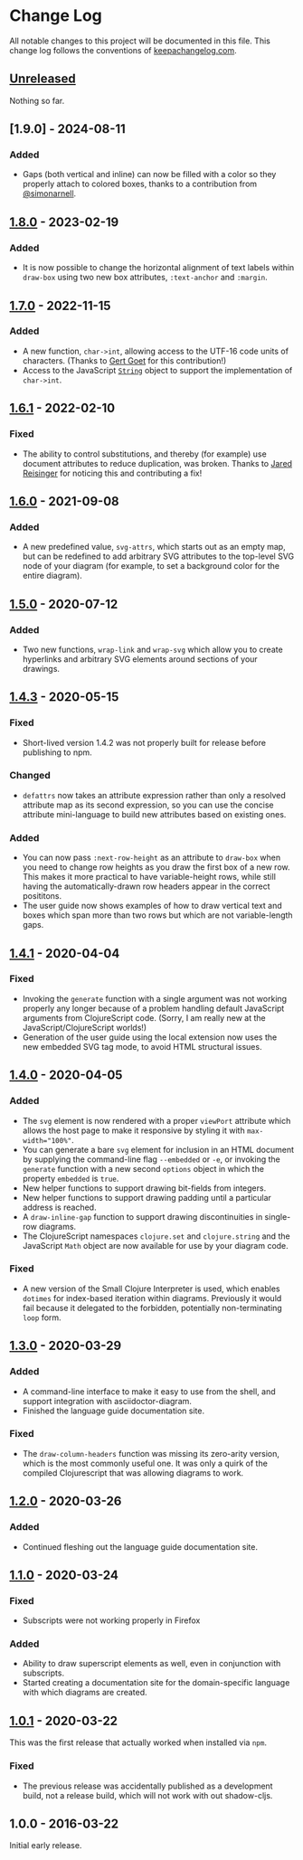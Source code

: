 # Change Log

All notable changes to this project will be documented in this file.
This change log follows the conventions of
[keepachangelog.com](https://keepachangelog.com/).

## [Unreleased][unreleased]

Nothing so far.

## [1.9.0] - 2024-08-11

### Added

- Gaps (both vertical and inline) can now be filled with a color so
  they properly attach to colored boxes, thanks to a contribution from
  [@simonarnell](https://github.com/simonarnell).

## [1.8.0] - 2023-02-19

### Added

- It is now possible to change the horizontal alignment of text labels
  within `draw-box` using two new box attributes, `:text-anchor` and
  `:margin`.

## [1.7.0] - 2022-11-15

### Added

- A new function, `char->int`, allowing access to the UTF-16 code
  units of characters. (Thanks to [Gert Goet](https://github.com/eval)
  for this contribution!)
- Access to the JavaScript
  [`String`](https://developer.mozilla.org/en-US/docs/Web/JavaScript/Reference/Global_Objects/String)
  object to support the implementation of `char->int`.

## [1.6.1] - 2022-02-10

### Fixed

- The ability to control substitutions, and thereby (for example) use
  document attributes to reduce duplication, was broken. Thanks to
  [Jared Reisinger](https://github.com/JaredReisinger) for noticing
  this and contributing a fix!

## [1.6.0] - 2021-09-08

### Added

- A new predefined value, `svg-attrs`, which starts out as an empty
  map, but can be redefined to add arbitrary SVG attributes to the
  top-level SVG node of your diagram (for example, to set a background
  color for the entire diagram).

## [1.5.0] - 2020-07-12

### Added

- Two new functions, `wrap-link` and `wrap-svg` which allow you to
  create hyperlinks and arbitrary SVG elements around sections of your
  drawings.

## [1.4.3] - 2020-05-15

### Fixed

- Short-lived version 1.4.2 was not properly built for release before
  publishing to npm.

### Changed

- `defattrs` now takes an attribute expression rather than only a
  resolved attribute map as its second expression, so you can use the
  concise attribute mini-language to build new attributes based on
  existing ones.

### Added

- You can now pass `:next-row-height` as an attribute to `draw-box`
  when you need to change row heights as you draw the first box of a
  new row. This makes it more practical to have variable-height rows,
  while still having the automatically-drawn row headers appear in the
  correct posititons.
- The user guide now shows examples of how to draw vertical text and
  boxes which span more than two rows but which are not
  variable-length gaps.


## [1.4.1] - 2020-04-04

### Fixed

- Invoking the `generate` function with a single argument was not
  working properly any longer because of a problem handling default
  JavaScript arguments from ClojureScript code. (Sorry, I am really
  new at the JavaScript/ClojureScript worlds!)
- Generation of the user guide using the local extension now uses
  the new embedded SVG tag mode, to avoid HTML structural issues.

## [1.4.0] - 2020-04-05

### Added

- The `svg` element is now rendered with a proper `viewPort` attribute
  which allows the host page to make it responsive by styling it with
  `max-width="100%"`.
- You can generate a bare `svg` element for inclusion in an HTML
  document by supplying the command-line flag `--embedded` or `-e`, or
  invoking the `generate` function with a new second `options` object
  in which the property `embedded` is `true`.
- New helper functions to support drawing bit-fields from integers.
- New helper functions to support drawing padding until a particular
  address is reached.
- A `draw-inline-gap` function to support drawing discontinuities in
  single-row diagrams.
- The ClojureScript namespaces `clojure.set` and `clojure.string` and
  the JavaScript `Math` object are now available for use by your
  diagram code.

### Fixed

- A new version of the Small Clojure Interpreter is used, which
  enables `dotimes` for index-based iteration within diagrams.
  Previously it would fail because it delegated to the forbidden,
  potentially non-terminating `loop` form.

## [1.3.0] - 2020-03-29

### Added

- A command-line interface to make it easy to use from the shell, and
  support integration with asciidoctor-diagram.
- Finished the language guide documentation site.

### Fixed

- The `draw-column-headers` function was missing its zero-arity
  version, which is the most commonly useful one. It was only a quirk
  of the compiled Clojurescript that was allowing diagrams to work.

## [1.2.0] - 2020-03-26

### Added

- Continued fleshing out the language guide documentation site.

## [1.1.0] - 2020-03-24

### Fixed

- Subscripts were not working properly in Firefox

### Added

- Ability to draw superscript elements as well, even in conjunction
  with subscripts.
- Started creating a documentation site for the domain-specific
  language with which diagrams are created.

## [1.0.1] - 2020-03-22

This was the first release that actually worked when installed via
`npm`.

### Fixed

- The previous release was accidentally published as a development
  build, not a release build, which will not work with out
  shadow-cljs.

## 1.0.0 - 2016-03-22

Initial early release.

[unreleased]: https://github.com/Deep-Symmetry/bytefield-svg/compare/v1.8.0...HEAD
[1.8.0]: https://github.com/Deep-Symmetry/bytefield-svg/compare/v1.7.0...v1.8.0
[1.7.0]: https://github.com/Deep-Symmetry/bytefield-svg/compare/v1.6.1...v1.7.0
[1.6.1]: https://github.com/Deep-Symmetry/bytefield-svg/compare/v1.6.0...v1.6.1
[1.6.0]: https://github.com/Deep-Symmetry/bytefield-svg/compare/v1.5.0...v1.6.0
[1.5.0]: https://github.com/Deep-Symmetry/bytefield-svg/compare/v1.4.3...v1.5.0
[1.4.3]: https://github.com/Deep-Symmetry/bytefield-svg/compare/v1.4.1...v1.4.3
[1.4.1]: https://github.com/Deep-Symmetry/bytefield-svg/compare/v1.4.0...v1.4.1
[1.4.0]: https://github.com/Deep-Symmetry/bytefield-svg/compare/v1.3.0...v1.4.0
[1.3.0]: https://github.com/Deep-Symmetry/bytefield-svg/compare/v1.2.0...v1.3.0
[1.2.0]: https://github.com/Deep-Symmetry/bytefield-svg/compare/v1.1.0...v1.2.0
[1.1.0]: https://github.com/Deep-Symmetry/bytefield-svg/compare/v1.0.1...v1.1.0
[1.0.1]: https://github.com/Deep-Symmetry/bytefield-svg/compare/v1.0.0...v1.0.1

